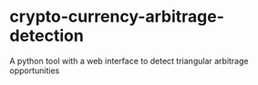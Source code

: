 # crypto-currency-arbitrage-detection
A python tool with a web interface to detect triangular arbitrage opportunities
